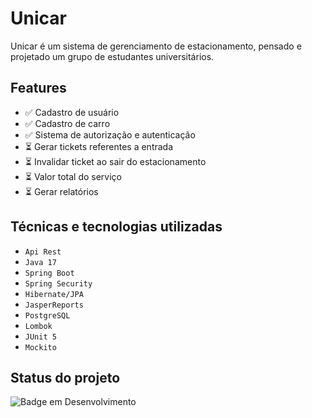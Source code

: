 
# Unicar

Unicar é um sistema de gerenciamento de estacionamento, pensado e projetado um grupo de estudantes universitários.

## Features

- ✅ Cadastro de usuário
- ✅ Cadastro de carro
- ✅ Sistema de autorização e autenticação
- ⏳ Gerar tickets referentes a entrada
- ⏳ Invalidar ticket ao sair do estacionamento
- ⏳ Valor total do serviço
- ⏳ Gerar relatórios

## Técnicas e tecnologias utilizadas

- ``Api Rest``
- ``Java 17``
- ``Spring Boot``
- ``Spring Security``
- ``Hibernate/JPA``
- ``JasperReports``
- ``PostgreSQL``
- ``Lombok``
- ``JUnit 5``
- ``Mockito``

## Status do projeto

![Badge em Desenvolvimento](http://img.shields.io/static/v1?label=STATUS&message=EM%20DESENVOLVIMENTO&color=GREEN&style=for-the-badge)
